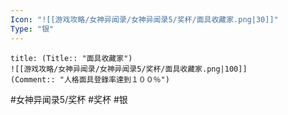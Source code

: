 ```yaml
---
Icon: "![[游戏攻略/女神异闻录/女神异闻录5/奖杯/面具收藏家.png|30]]"
Type: "银"
---
```

```ad-common-silver-trophy
title: (Title:: "面具收藏家")
![[游戏攻略/女神异闻录/女神异闻录5/奖杯/面具收藏家.png|100]]
(Comment:: "人格面具登錄率達到１００％")
```

#女神异闻录5/奖杯 #奖杯 #银
